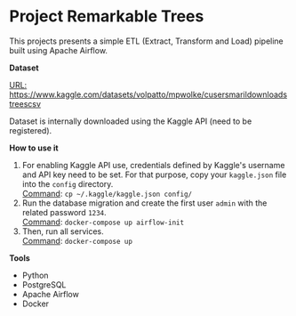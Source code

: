 # Project Remarkable Trees

This projects presents a simple ETL (Extract, Transform and Load) pipeline built using Apache Airflow.

**Dataset**

<u>URL:</u> https://www.kaggle.com/datasets/volpatto/mpwolke/cusersmarildownloadstreescsv

Dataset is internally downloaded using the Kaggle API (need to be registered).

**How to use it**
1. For enabling Kaggle API use, credentials defined by Kaggle's username and API key need to be set. For that purpose, copy your <code>kaggle.json</code> file into the <code>config</code> directory. \
<u>Command</u>: <code>cp ~/.kaggle/kaggle.json config/</code>
2. Run the database migration and create the first user <code>admin</code> with the related password <code>1234</code>. \
<u>Command</u>: <code>docker-compose up airflow-init</code>
3. Then, run all services. \
<u>Command</u>: <code>docker-compose up</code>

**Tools**
- Python
- PostgreSQL
- Apache Airflow
- Docker
